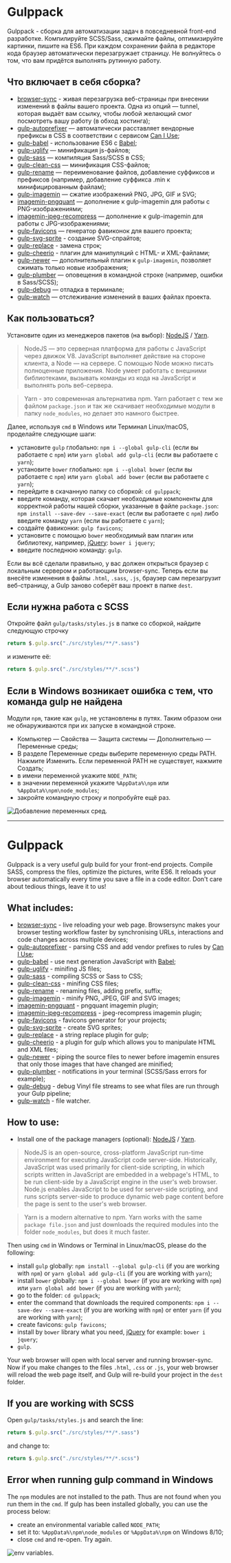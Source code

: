 # Gulppack
Gulppack - сборка для автоматизации задач в повседневной front-end разработке. Компилируйте SCSS/Sass, сжимайте файлы, оптимизируйте картинки, пишите на ES6. При  каждом сохранении файла в редакторе кода браузер автоматически перезагружает страницу. Не волнуйтесь о том, что вам придётся выполнять рутинную работу.

## Что включает в себя сборка?
* [browser-sync](https://browsersync.io/docs/gulp) - живая перезагрузка веб-страницы при внесении изменений в файлы вашего проекта. Одна из опций — tunnel, которая выдаёт вам ссылку, чтобы любой желающий смог посмотреть вашу работу (в обход хостинга);
* [gulp-autoprefixer](https://www.npmjs.com/package/gulp-autoprefixer) — автоматически расставляет вендорные префиксы в CSS в соответствии с сервисом [Can I Use](https://caniuse.com/);
* [gulp-babel](https://www.npmjs.com/package/gulp-babel) - использование ES6 с [Babel](https://babeljs.io/);
* [gulp-uglify](https://www.npmjs.com/package/gulp-uglify) — минификация js-файлов;
* [gulp-sass](https://www.npmjs.com/package/gulp-sass) — компиляция Sass/SCSS в CSS;
* [gulp-clean-css](https://www.npmjs.com/package/gulp-clean-css) — минификация CSS-файлов;
* [gulp-rename](https://www.npmjs.com/package/gulp-rename) — переименование файлов, добавление суффиксов и префиксов (например, добавление суффикса .min к минифицированным файлам);
* [gulp-imagemin](https://www.npmjs.com/package/gulp-imagemin) — сжатие изображений PNG, JPG, GIF и SVG;
* [imagemin-pngquant](https://www.npmjs.com/package/imagemin-pngquant) — дополнение к gulp-imagemin для работы с PNG-изображениями;
* [imagemin-jpeg-recompress](https://www.npmjs.com/package/imagemin-jpeg-recompress) — дополнение к gulp-imagemin для работы с JPG-изображениями;
* [gulp-favicons](https://github.com/evilebottnawi/favicons) — генератор фавиконок для вашего проекта;
* [gulp-svg-sprite](https://github.com/jkphl/gulp-svg-sprite) - создание SVG-спрайтов;
* [gulp-replace](https://www.npmjs.com/package/gulp-replace) - замена строк;
* [gulp-cheerio](https://www.npmjs.com/package/gulp-cheerio) - плагин для манипуляций с HTML- и XML-файлами; 
* [gulp-newer](https://www.npmjs.com/package/gulp-newer) — дополнительный плагин к ```gulp-imagemin```, позволяет сжимать только новые изображения;
* [gulp-plumber](https://www.npmjs.com/package/gulp-plumber) — оповещения в командной строке (например, ошибки в Sass/SCSS);
* [gulp-debug](https://www.npmjs.com/package/gulp-debug) — отладка в терминале;
* [gulp-watch](https://www.npmjs.com/package/gulp-watch) — отслеживание изменений в ваших файлах проекта.

## Как пользоваться?

Установите один из менеджеров пакетов (на выбор): [NodeJS](https://nodejs.org/en/) / [Yarn](https://yarnpkg.com/en/docs/install).

> NodeJS — это серверная платформа для работы с JavaScript через движок V8. JavaScript выполняет действие на стороне клиента, а Node — на сервере. С помощью Node можно писать полноценные приложения. Node умеет работать с внешними библиотеками, вызывать команды из кода на JavaScript и выполнять роль веб-сервера.

> Yarn - это современная альтернатива npm. Yarn работает с тем же файлом ```package.json``` и так же скачивает необходимые модули в папку ```node_modules```, но делает это намного быстрее.

Далее, используя ```cmd``` в Windows или Терминал Linux/macOS, проделайте 
следующие шаги: 

* установите ```gulp``` глобально: ```npm i --global gulp-cli``` (если вы работаете с ```npm```) или ```yarn global add gulp-cli``` (если вы работаете с ```yarn```);
* установите ```bower``` глобально: ```npm i --global bower``` (если вы работаете с ```npm```) или ```yarn global add bower``` (если вы работаете с ```yarn```);
* перейдите в скачанную папку со сборкой: ```cd gulppack```;
* введите команду, которая скачает необходимые компоненты для корректной работы нашей сборки, указанные в файле ```package.json```: ```npm install --save-dev --save-exact``` (если вы работаете с ```npm```) либо введите команду ```yarn``` (если вы работаете с ```yarn```);
* создайте фавиконки: ```gulp favicons```;
* установите с помощью ```bower``` необходимый вам плагин или библиотеку, например, [jQuery](https://jquery.com/): ```bower i jquery```;
* введите последнюю команду: ```gulp```.

Если вы всё сделали правильно, у вас должен открыться браузер с локальным сервером и работающим browser-sync. Теперь если вы внесёте изменения в файлы ```.html```, ```.sass```, ```.js```, браузер сам перезагрузит веб-страницу, а Gulp заново соберёт ваш проект в папке ```dest```.

## Если нужна работа с SCSS
Откройте файл ```gulp/tasks/styles.js``` в папке со сборкой, найдите следующую строчку 
```javascript 
return $.gulp.src("./src/styles/**/*.sass") 
```

и измените её:
```javascript 
return $.gulp.src("./src/styles/**/*.scss")
```

## Если в Windows возникает ошибка с тем, что команда gulp не найдена
Модули ```npm```, такие как ```gulp```, не установлены в путях. Таким образом они не обнаруживаются при их запуске в командной строке.
* Компьютер — Свойства — Защита системы — Дополнительно — Переменные среды;
* В разделе Переменные среды выберите переменную среды PATH. Нажмите Изменить. Если переменной PATH не существует, нажмите Создать;
* в имени переменной укажите ```NODE_PATH```;
* в значении переменной укажите ```%AppData%\npm``` или ```%AppData%\npm\node_modules```;
* закройте командную строку и попробуйте ещё раз.

![Добавление переменных сред](https://pp.userapi.com/c834403/v834403892/c00bd/DgYTcUMrEoA.jpg).

***

# Gulppack

Gulppack is a very useful gulp build for your front-end projects. Compile SASS, compress the files, optimize the pictures, write ES6. It reloads your browser automatically every time you save a file in a code editor. Don't care about tedious things, leave it to us!

## What includes:
* [browser-sync](https://browsersync.io/docs/gulp) - live reloading your web page. Browsersync makes your browser testing workflow faster by synchronising URLs, interactions and code changes across multiple devices;
* [gulp-autoprefixer](https://www.npmjs.com/package/gulp-autoprefixer) - parsing CSS and add vendor prefixes to rules by [Can I Use](https://caniuse.com/);
* [gulp-babel](https://www.npmjs.com/package/gulp-babel) - use next generation JavaScript with [Babel](https://babeljs.io/);
* [gulp-uglify](https://www.npmjs.com/package/gulp-uglify) - minifing JS files;
* [gulp-sass](https://www.npmjs.com/package/gulp-sass) - compiling SCSS or Sass to CSS;
* [gulp-clean-css](https://www.npmjs.com/package/gulp-clean-css) - minifing CSS files;
* [gulp-rename](https://www.npmjs.com/package/gulp-rename) - renaming files, adding prefix, suffix;
* [gulp-imagemin](https://www.npmjs.com/package/gulp-imagemin) - minify PNG, JPEG, GIF and SVG images;
* [imagemin-pngquant](https://www.npmjs.com/package/imagemin-pngquant) - pngquant imagemin plugin;
* [imagemin-jpeg-recompress](https://www.npmjs.com/package/imagemin-jpeg-recompress) - jpeg-recompress imagemin plugin;
* [gulp-favicons](https://github.com/evilebottnawi/favicons) - favicons generator for your projects;
* [gulp-svg-sprite](https://github.com/jkphl/gulp-svg-sprite) - create SVG sprites;
* [gulp-replace](https://www.npmjs.com/package/gulp-replace) - a string replace plugin for gulp;
* [gulp-cheerio](https://www.npmjs.com/package/gulp-cheerio) - a plugin for gulp which allows you to manipulate HTML and XML files; 
* [gulp-newer](https://www.npmjs.com/package/gulp-newer) - piping the source files to newer before imagemin ensures that only those images that have changed are minified;
* [gulp-plumber](https://www.npmjs.com/package/gulp-plumber) - notifications in your terminal (SCSS/Sass errors for example);
* [gulp-debug](https://www.npmjs.com/package/gulp-debug) - debug Vinyl file streams to see what files are run through your Gulp pipeline;
* [gulp-watch](https://www.npmjs.com/package/gulp-watch) - file watcher.

## How to use:
* Install one of the package managers (optional): [NodeJS](http://nodejs.org/en/) / [Yarn](https://yarnpkg.com/en/docs/install).

> NodeJS is an open-source, cross-platform JavaScript run-time environment for executing JavaScript code server-side. Historically, JavaScript was used primarily for client-side scripting, in which scripts written in JavaScript are embedded in a webpage's HTML, to be run client-side by a JavaScript engine in the user's web browser. Node.js enables JavaScript to be used for server-side scripting, and runs scripts server-side to produce dynamic web page content before the page is sent to the user's web browser.

> Yarn is a modern alternative to npm. Yarn works with the same ```package file.json``` and just downloads the required modules into the folder ```node_modules```, but does it much faster.

Then using ```cmd``` in Windows or Terminal in Linux/macOS, please do the following: 

* install ```gulp``` globally: ```npm install --global gulp-cli``` (if you are working with ```npm```) or ```yarn global add gulp-cli``` (if you are working with ```yarn```);
* install ```bower``` globally: ```npm i --global bower``` (if you are working with ```npm```) или ```yarn global add bower``` (if you are working with ```yarn```);
* go to the folder: ```cd gulppack```;
* enter the command that downloads the required components: ```npm i --save-dev --save-exact``` (if you are working with ```npm```) or enter ```yarn``` (if you are working with ```yarn```);
* create favicons: ```gulp favicons```;
* install by ```bower``` library what you need, [jQuery](https://jquery.com/) for example: ```bower i jquery```;
* ```gulp```.

Your web browser will open with local server and running browser-sync. Now if you make changes to the
files ```.html```, ```.css``` or ```.js```, your web browser will reload the web page itself, and Gulp
will re-build your project in the ```dest``` folder.

## If you are working with SCSS
Open ```gulp/tasks/styles.js``` and search the line: 
```javascript 
return $.gulp.src("./src/styles/**/*.sass")
```

and change to:
```javascript 
return $.gulp.src("./src/styles/**/*.scss")
```

## Error when running gulp command in Windows
The ```npm``` modules are not installed to the path. Thus are not found when you run them in the ```cmd```. If gulp has been installed globally, you can use the process below:
* create an environmental variable called ```NODE_PATH```;
* set it to: ```%AppData%\npm\node_modules``` or ```%AppData%\npm``` on Windows 8/10;
* close ```cmd``` and re-open. Try again.

![env variables](https://i.stack.imgur.com/ZEJxP.png).
